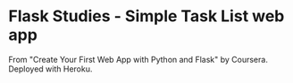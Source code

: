 # Flask Studies - Simple Task List web app

From "Create Your First Web App with Python and Flask" by Coursera.
Deployed with Heroku.

